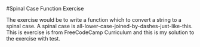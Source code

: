 #Spinal Case Function Exercise

The exercise would be to write a function which to convert a string to a spinal case.
A spinal case is all-lower-case-joined-by-dashes-just-like-this.
This is exercise is from FreeCodeCamp Curriculum and this is my solution to the exercise with test.
